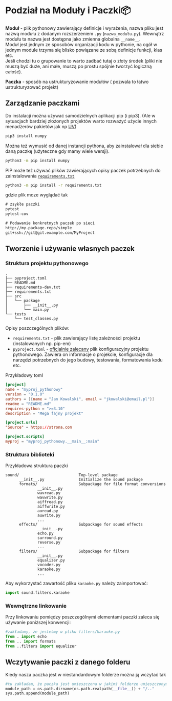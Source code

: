 # Podział na Moduły i Paczki📦

**Moduł** - plik pythonowy zawierający definicje i wyrażenia, nazwa pliku jest nazwą modułu z dodanym rozszerzeniem `.py` (`nazwa_modułu.py`). Wewnątrz modułu ta nazwa jest dostępna jako zmienna globalna `__name__`.  
Moduł jest jednym ze sposobów organizacji kodu w pythonie, na ogół w jednym module trzyma się blisko powiązane ze sobą definicje funkcji, klas etc.  
Jeśli chodzi tu o grupowanie to warto zadbać tutaj o złoty środek (pliki nie muszą być duże, ani małe, muszą po prostu spójnie tworzyć logiczną całość).

**Paczka** - sposób na ustrukturyzowanie modułów ( pozwala to łatwo ustrukturyzować projekt)

## Zarządzanie paczkami

Do instalacji można używać samodzielnych aplikacji pip (i pip3). (Ale w sytuacjach bardziej złożonych projektów warto rozważyć użycie innych menadżerów pakietów jak np [UV](https://docs.astral.sh/uv/))

```bash
pip3 install numpy
```

Można też wymusić od danej instancji pythona, aby zainstalował dla siebie daną paczkę (użyteczne gdy mamy wiele wersji).

```bash
python3 -m pip install numpy
```

PIP może też używać plików zawierających opisy paczek potrzebnych do zainstalowania [`requirements.txt`](https://pip.pypa.io/en/stable/reference/requirements-file-format/)

```bash
python3 -m pip install -r requirements.txt
```

gdzie plik moze wyglądać tak

```txt
# zsykłe paczki
pytest
pytest-cov

# Podawanie konkretnych paczek po sieci
http://my.package.repo/simple
git+ssh://git@git.example.com/MyProject
```

## Tworzenie i używanie własnych paczek

### Struktura projektu pythonowego

```
.
├── pyproject.toml
├── README.md
├── requirements-dev.txt
├── requirements.txt
├── src
│   └── package
│       ├── __init__.py
│       └── main.py
└── tests
    └── test_classes.py
```

Opisy poszczególnych plików:

- `requirements.txt` - plik zawierający listę zależności projektu (instalowanych np. pip-em)
- `pyproject.toml` - [oficjalnie zalecany](https://packaging.python.org/en/latest/guides/writing-pyproject-toml/) plik konfiguracyjny projektu pythonowego. Zawiera on informacje o projekcie, konfiguracje dla narzędzi potrzebnych do jego budowy, testowania, formatowania kodu etc.

Przykładowy toml
```toml
[project]
name = "myproj_pythonowy"
version = "0.1.0"
authors = [{name = "Jan Kowalski", email = "jkowalski@email.pl"}]
readme = "README.md"
requires-python = ">=3.10"
description = "Mega fajny projekt"

[project.urls]
"Source" = https://strona.com

[project.scripts]
myproj = "myproj_pythonowy.__main__:main"
```

### Struktura biblioteki

Przykładowa struktura paczki

```
sound/                          Top-level package
      __init__.py               Initialize the sound package
      formats/                  Subpackage for file format conversions
              __init__.py
              wavread.py
              wavwrite.py
              aiffread.py
              aiffwrite.py
              auread.py
              auwrite.py
              ...
      effects/                  Subpackage for sound effects
              __init__.py
              echo.py
              surround.py
              reverse.py
              ...
      filters/                  Subpackage for filters
              __init__.py
              equalizer.py
              vocoder.py
              karaoke.py
              ...
```

Aby wykorzystać zawartość pliku `karaoke.py` należy zaimportować:

```python
import sound.filters.karaoke
```

### Wewnętrzne linkowanie

Przy linkowaniu pomiędzy poszczególnymi elementami paczki zaleca się używanie poniższej konwencji:

```python
#zakładamy, że jesteśmy w pliku filters/karaoke.py
from . import echo
from .. import formats
from ..filters import equalizer
```

## Wczytywanie paczki z danego folderu

Kiedy nasza paczka jest w niestandardowym folderze można ją wczytać tak

```python
#tu zakładam, że paczka jest umieszczona w jakimś folderze umieszczonym gdzieś względem pliku ze skryptem, ale module_path może być dowolne
module_path = os.path.dirname(os.path.realpath(__file__)) + "/.."
sys.path.append(module_path)
```
